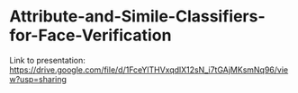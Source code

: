# Attribute-and-Simile-Classifiers-for-Face-Verification

Link to presentation: https://drive.google.com/file/d/1FceYlTHVxqdlX12sN_i7tGAjMKsmNq96/view?usp=sharing
